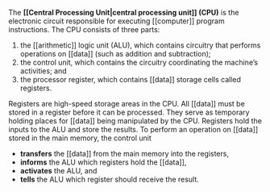 The **[[Central Processing Unit|central processing unit]] (CPU)** is the electronic circuit responsible for executing [[computer]] program instructions. The CPU consists of three parts: 

1. the [[arithmetic]] logic unit (ALU), which contains circuitry that performs operations on [[data]] (such as addition and subtraction); 
2. the control unit, which contains the circuitry coordinating the machine’s activities; and 
3. the processor register, which contains [[data]] storage cells called registers.

Registers are high-speed storage areas in the CPU. All [[data]] must be stored in a register before it can be processed. They serve as temporary holding places for [[data]] being manipulated by the CPU. Registers hold the inputs to the ALU and store the results. To perform an operation on [[data]] stored in the main memory, the control unit

- **transfers** the [[data]] from the main memory into the registers,
- **informs** the ALU which registers hold the [[data]],
- **activates** the ALU, and
- **tells** the ALU which register should receive the result.